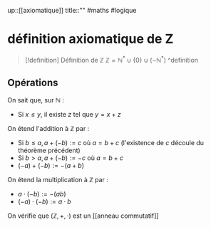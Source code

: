 up::[[axiomatique]]
title::""
#maths #logique 
# définition axiomatique de Z


> [!definition] Définition de $\mathbb{Z}$
> $\mathbb{Z} = \mathbb{N}^{*} \cup \{ 0 \} \cup (-\mathbb{N}^{*})$
^definition

## Opérations

On sait que, sur $\mathbb{N}$ :
 - Si $x \leq y$, il existe $z$ tel que $y = x+z$

On étend l'addition à $\mathbb{Z}$ par :
 - Si $b \leq a, a+(-b) := c$ où $a = b+c$ (l'existence de $c$ découle du théorème précédent)
 - Si $b > a, a+(-b) := -c$ où $a = b + c$
 - $(-a) + (-b) := -(a+b)$

On étend la multiplication à $\mathbb{Z}$ par :
 - $a \cdot (-b) := -(ab)$
 - $(-a)\cdot(-b):= a\cdot b$

On vérifie que $(\mathbb{Z}, +, \cdot)$ est un [[anneau commutatif]]

